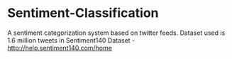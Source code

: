 # Sentiment-Classification

A sentiment categorization system based on twitter feeds.
Dataset used is 1.6 million tweets in Sentiment140 Dataset - http://help.sentiment140.com/home
